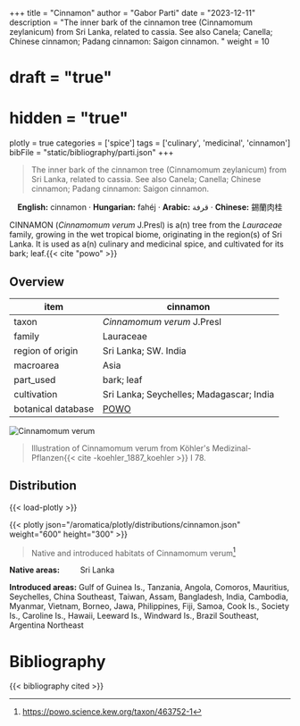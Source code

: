 +++
title = "Cinnamon"
author = "Gabor Parti"
date = "2023-12-11"
description = "The inner bark of the cinnamon tree (Cinnamomum zeylanicum) from Sri Lanka, related to cassia. See also Canela; Canella; Chinese cinnamon; Padang cinnamon: Saigon cinnamon. "
weight = 10
# draft = "true"
# hidden = "true"
plotly = true
categories = ['spice']
tags = ['culinary', 'medicinal', 'cinnamon']
bibFile = "static/bibliography/parti.json"
+++

>The inner bark of the cinnamon tree (Cinnamomum zeylanicum) from Sri Lanka, related to cassia. See also Canela; Canella; Chinese cinnamon; Padang cinnamon: Saigon cinnamon.  [<i class="fab fa-wikipedia-w"></i>](https://en.wikipedia.org/wiki/Cinnamon)

<center>

**English:** cinnamon · **Hungarian:** fahéj · **Arabic:** <span class="arabic-text" dir="rtl">قرفة</span> · **Chinese:** <span class="traditional-chinese-text">錫蘭肉桂</span>

</center>

CINNAMON (*Cinnamomum verum* J.Presl) is a(n) tree from the *Lauraceae* family, growing in the wet tropical biome, originating in the region(s) of Sri Lanka. It is used as a(n) culinary and medicinal spice, and cultivated for its bark; leaf.{{< cite "powo" >}}

## Overview

|       item       |                      cinnamon                     |
|------------------|---------------------------------------------------|
|       taxon      |             *Cinnamomum verum* J.Presl            |
|      family      |                     Lauraceae                     |
| region of origin |                Sri Lanka; SW. India               |
|     macroarea    |                        Asia                       |
|     part_used    |                     bark; leaf                    |
|    cultivation   |      Sri Lanka; Seychelles; Madagascar; India     |
|botanical database|[POWO](https://powo.science.kew.org/taxon/463752-1)|

![Cinnamomum verum](/images/illustrations/cinnamon.png?width=40rem "Illustration of Cinnamomum verum from Köhler's Medizinal-Pflanzen")

>Illustration of Cinnamomum verum from Köhler's Medizinal-Pflanzen{{< cite -koehler_1887_koehler >}} I 78.

## Distribution

{{< load-plotly >}}

{{< plotly json="/aromatica/plotly/distributions/cinnamon.json" weight="600" height="300" >}}

>Native and introduced habitats of Cinnamomum verum[^powo]

[^powo]: https://powo.science.kew.org/taxon/463752-1

<p style="text-align:left;">

**Native areas:** &ensp; &ensp; &ensp; Sri Lanka

**Introduced areas:** Gulf of Guinea Is., Tanzania, Angola, Comoros, Mauritius, Seychelles, China Southeast, Taiwan, Assam, Bangladesh, India, Cambodia, Myanmar, Vietnam, Borneo, Jawa, Philippines, Fiji, Samoa, Cook Is., Society Is., Caroline Is., Hawaii, Leeward Is., Windward Is., Brazil Southeast, Argentina Northeast

</p>



# Bibliography

{{< bibliography cited >}}

